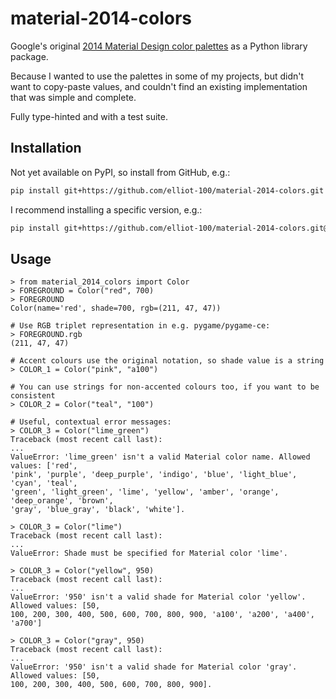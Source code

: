 # material-2014-colors

Google's original [2014 Material Design color palettes](https://m2.material.io/design/color/the-color-system.html#tools-for-picking-colors)
as a Python library package.

Because I wanted to use the palettes in some of my projects, but didn't want to
copy-paste values, and couldn't find an existing implementation that was simple
and complete.

Fully type-hinted and with a test suite.

## Installation

Not yet available on PyPI, so install from GitHub, e.g.:

```sh
pip install git+https://github.com/elliot-100/material-2014-colors.git
```

I recommend installing a specific version, e.g.:

```sh
pip install git+https://github.com/elliot-100/material-2014-colors.git@v0.1.0
```

## Usage

```pycon
> from material_2014_colors import Color
> FOREGROUND = Color("red", 700)
> FOREGROUND
Color(name='red', shade=700, rgb=(211, 47, 47))

# Use RGB triplet representation in e.g. pygame/pygame-ce:
> FOREGROUND.rgb
(211, 47, 47)

# Accent colours use the original notation, so shade value is a string  
> COLOR_1 = Color("pink", "a100")

# You can use strings for non-accented colours too, if you want to be consistent
> COLOR_2 = Color("teal", "100")

# Useful, contextual error messages:
> COLOR_3 = Color("lime_green") 
Traceback (most recent call last):
...
ValueError: 'lime_green' isn't a valid Material color name. Allowed values: ['red', 
'pink', 'purple', 'deep_purple', 'indigo', 'blue', 'light_blue', 'cyan', 'teal', 
'green', 'light_green', 'lime', 'yellow', 'amber', 'orange', 'deep_orange', 'brown', 
'gray', 'blue_gray', 'black', 'white'].

> COLOR_3 = Color("lime")
Traceback (most recent call last):
...
ValueError: Shade must be specified for Material color 'lime'.

> COLOR_3 = Color("yellow", 950)
Traceback (most recent call last):
...
ValueError: '950' isn't a valid shade for Material color 'yellow'. Allowed values: [50, 
100, 200, 300, 400, 500, 600, 700, 800, 900, 'a100', 'a200', 'a400', 'a700']

> COLOR_3 = Color("gray", 950)
Traceback (most recent call last):
...
ValueError: '950' isn't a valid shade for Material color 'gray'. Allowed values: [50, 
100, 200, 300, 400, 500, 600, 700, 800, 900].
```
